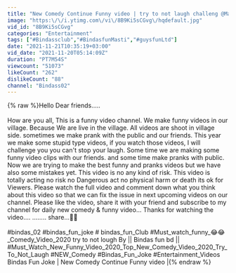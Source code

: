 ```yaml
---
title: "New Comedy Continue Funny video | try to not laugh challeng @Maha fun2  @MY FAMILY"
image: "https:\/\/i.ytimg.com\/vi\/8B9Ki5sCGvg\/hqdefault.jpg"
vid_id: "8B9Ki5sCGvg"
categories: "Entertainment"
tags: ["#Bindassclub","#BindasfunMasti","#guysfunLtd"]
date: "2021-11-21T10:35:19+03:00"
vid_date: "2021-11-20T05:14:09Z"
duration: "PT7M54S"
viewcount: "51073"
likeCount: "262"
dislikeCount: "88"
channel: "Bindass02"
---
```

{% raw %}Hello Dear friends.....<br /><br />How are you all, This is a funny video channel. We make funny videos in our village. Because We are live in the village. All videos are shoot in village side. sometimes we make prank with the public and our friends. This year we make some stupid type videos, if you watch those videos, I will challenge you you can't stop your laugh. Some time we are making some funny video clips with our friends. and some time make pranks with public. Now we are trying to make the best funny and pranks videos but we have also some mistakes yet.  This video is no any kind of risk. This video is totally acting no risk no Dangerous act no physical harm or death its ok for Viewers. Please watch the full video and comment down what you think about this video so that we can fix the issue in next upcoming videos on our channel. Please like the video, share it with your friend and subscribe to my channel for daily new comedy &amp; funny video... Thanks for watching the video.... ........ share...🙏🙏<br /><br />#bindas_02 #bindas_fun_joke # bindas_fun_Club #Must_watch_funny_😂😂_Comedy_Video_2020 try to not lough By || Bindas fun bd || #Must_Watch_New_Funny_Video_2020_Top_New_Comedy_Video_2020_Try_To_Not_Laugh #NEW_Comedy #Bindas_Fun_Joke #Entertainment_Videos Bindas Fun Joke | New Comedy Continue Funny video |{% endraw %}
